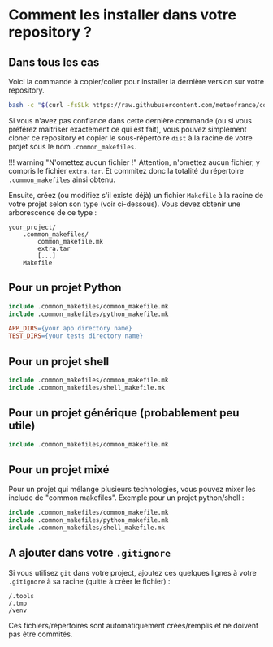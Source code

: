 # Comment les installer dans votre repository ?

## Dans tous les cas

Voici la commande à copier/coller pour installer la dernière version sur votre repository.

```bash
bash -c "$(curl -fsSLk https://raw.githubusercontent.com/meteofrance/common_makefiles/main/install.sh)"
```

Si vous n'avez pas confiance dans cette dernière commande (ou si vous préférez maitriser exactement ce qui est fait),
vous pouvez simplement cloner ce repository et copier le sous-répertoire `dist` à la racine de votre projet sous le
nom `.common_makefiles`.

!!! warning "N'omettez aucun fichier !"
    Attention, n'omettez aucun fichier, y compris le fichier `extra.tar`. Et commitez donc la totalité
    du répertoire `.common_makefiles` ainsi obtenu.

Ensuite, créez (ou modifiez s'il existe déjà) un fichier `Makefile` à la racine de votre projet
selon son type (voir ci-dessous). Vous devez obtenir une arborescence de ce type :

```
your_project/
    .common_makefiles/
        common_makefile.mk
        extra.tar
        [...]
    Makefile
```

## Pour un projet Python

```Makefile
include .common_makefiles/common_makefile.mk
include .common_makefiles/python_makefile.mk

APP_DIRS={your app directory name}
TEST_DIRS={your tests directory name}
```

## Pour un projet shell

```Makefile
include .common_makefiles/common_makefile.mk
include .common_makefiles/shell_makefile.mk
```

## Pour un projet générique (probablement peu utile)

```Makefile
include .common_makefiles/common_makefile.mk
```

## Pour un projet mixé

Pour un projet qui mélange plusieurs technologies, vous pouvez mixer
les include de "common makefiles". Exemple pour un projet python/shell :

```Makefile
include .common_makefiles/common_makefile.mk
include .common_makefiles/python_makefile.mk
include .common_makefiles/shell_makefile.mk
```

## A ajouter dans votre `.gitignore`

Si vous utilisez `git` dans votre project, ajoutez ces quelques lignes
à votre `.gitignore` à sa racine (quitte à créer le fichier) :

```
/.tools
/.tmp
/venv
```

Ces fichiers/répertoires sont automatiquement créés/remplis et ne doivent pas être commités.
